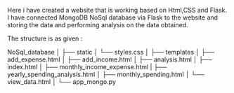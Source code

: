 Here i have created a website that is working based on Html,CSS and Flask.
I have connected MongoDB NoSql database via Flask to the website and storing the data and performing analysis on the data obtained.

The structure is as given :

NoSql_database
│
├── static
│   └── styles.css
│
├── templates
│   ├── add_expense.html
│   ├── add_income.html
│   ├── analysis.html
│   ├── index.html
│   ├── monthly_income_expense.html
|   ├── yearly_spending_analysis.html
│   ├── monthly_spending.html
│   └── view_data.html
│
└── app_mongo.py

